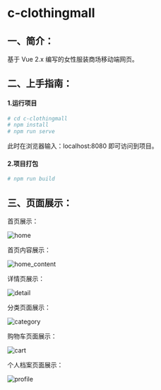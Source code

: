 # c-clothingmall
## 一、简介：

基于 Vue 2.x 编写的女性服装商场移动端网页。

## 二、上手指南：

#### 1.运行项目


```bash
# cd c-clothingmall
# npm install 
# npm run serve
```

此时在浏览器输入：localhost:8080 即可访问到项目。

#### 2.项目打包

```bash
# npm run build
```



## 三、页面展示：

首页展示：

![home](https://github.com/Cloudtq/c-clothingmall/blob/master/src/assets/img/readme/home.png?raw=true)

首页内容展示：

![home_content](https://github.com/Cloudtq/c-clothingmall/blob/master/src/assets/img/readme/home_content.png?raw=true)

详情页展示：

![detail](https://github.com/Cloudtq/c-clothingmall/blob/master/src/assets/img/readme/detail.png?raw=true)

分类页面展示：

![category](https://github.com/Cloudtq/c-clothingmall/blob/master/src/assets/img/readme/category.png?raw=true)

购物车页面展示：

![cart](https://github.com/Cloudtq/c-clothingmall/blob/master/src/assets/img/readme/cart.png?raw=true)

个人档案页面展示：

![profile](https://github.com/Cloudtq/c-clothingmall/blob/master/src/assets/img/readme/profile.png?raw=true)